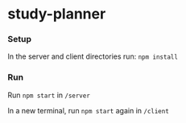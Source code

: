 # study-planner
### Setup
In the server and client directories run: `npm install`
### Run
Run `npm start` in `/server`

In a new terminal, run `npm start` again in `/client`

